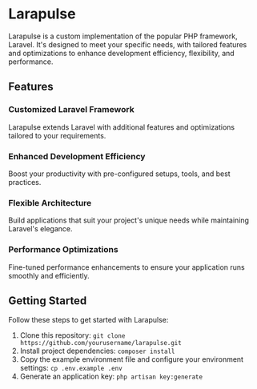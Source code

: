 # Larapulse

Larapulse is a custom implementation of the popular PHP framework, Laravel. It's designed to meet your specific needs, with tailored features and optimizations to enhance development efficiency, flexibility, and performance.

## Features

### Customized Laravel Framework
Larapulse extends Laravel with additional features and optimizations tailored to your requirements.

### Enhanced Development Efficiency
Boost your productivity with pre-configured setups, tools, and best practices.

### Flexible Architecture
Build applications that suit your project's unique needs while maintaining Laravel's elegance.

### Performance Optimizations
Fine-tuned performance enhancements to ensure your application runs smoothly and efficiently.

## Getting Started

Follow these steps to get started with Larapulse:

1. Clone this repository: `git clone https://github.com/yourusername/larapulse.git`
2. Install project dependencies: `composer install`
3. Copy the example environment file and configure your environment settings: `cp .env.example .env`
4. Generate an application key: `php artisan key:generate`
